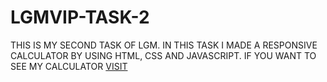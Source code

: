 # LGMVIP-TASK-2
THIS IS MY SECOND TASK OF LGM. IN THIS TASK I MADE A RESPONSIVE CALCULATOR BY USING HTML, CSS AND JAVASCRIPT.
IF YOU WANT TO SEE MY CALCULATOR <a href="https://souravrjpt.github.io/LGMVIP-TASK-2/calculator.html">VISIT</a>
